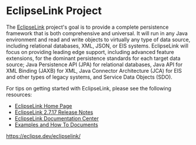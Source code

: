 EclipseLink Project
========================================

The [EclipseLink](http://www.eclipse.org/eclipselink) project's goal is to provide a complete persistence framework that is both comprehensive and universal. It will run in any Java environment and read and write objects to virtually any type of data source, including relational databases, XML, JSON, or EIS systems. EclipseLink will focus on providing leading edge support, including advanced feature extensions, for the dominant persistence standards for each target data source; Java Persistence API (JPA) for relational databases, Java API for XML Binding (JAXB) for XML, Java Connector Architecture (JCA) for EIS and other types of legacy systems, and Service Data Objects (SDO).

For tips on getting started with EclipseLink, please see the following resources:

*   [EclipseLink Home Page](https://www.eclipse.org/eclipselink)
*   [EclipseLink 2.7.17 Release Notes](https://github.com/eclipse-ee4j/eclipselink/releases/tag/2.7.17)
*   [EclipseLink Documentation Center](https://www.eclipse.org/eclipselink/documentation/)
*   [Examples and How To Documents](https://wiki.eclipse.org/EclipseLink/Examples)

https://eclipse.dev/eclipselink/
